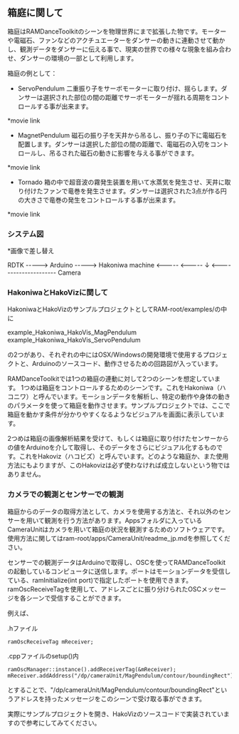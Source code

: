 ## 箱庭に関して

箱庭はRAMDanceToolkitのシーンを物理世界にまで拡張した物です。モーターや電磁石、ファンなどのアクチュエーターをダンサーの動きに連動させて動かし、観測データをダンサーに伝える事で、現実の世界での様々な現象を組み合わせ、ダンサーの環境の一部として利用します。

箱庭の例として：

- ServoPendulum
二重振り子をサーボモーターに取り付け、揺らします。ダンサーは選択された部位の間の距離でサーボモーターが揺れる周期をコントロールする事が出来ます。

*movie link

- MagnetPendulum
磁石の振り子を天井から吊るし、振り子の下に電磁石を配置します。ダンサーは選択した部位の間の距離で、電磁石の入切をコントロールし、吊るされた磁石の動きに影響を与える事ができます。

*movie link

- Tornado
箱の中で超音波の霧発生装置を用いて水蒸気を発生させ、天井に取り付けたファンで竜巻を発生させます。ダンサーは選択された3点が作る円の大きさで竜巻の発生をコントロールする事が出来ます。

*movie link


### システム図

*画像で差し替え

RDTK    -----> Arduino -----> Hakoniwa
machine	<-----         <-----    ↓
        <--------------------- Camera



### HakoniwaとHakoVizに関して

HakoniwaとHakoVizのサンプルプロジェクトとしてRAM-root/examples/の中に

example_Hakoniwa_HakoVis_MagPendulum
example_Hakoniwa_HakoVis_ServoPendulum

の2つがあり、それぞれの中にはOSX/Windowsの開発環境で使用するプロジェクトと、Arduinoのソースコード、動作させるための回路図が入っています。

RAMDanceToolkitでは1つの箱庭の連動に対して2つのシーンを想定しています。
1つめは箱庭をコントロールするためのシーンです。これをHakoniwa（ハコニワ）と呼んでいます。モーションデータを解析し、特定の動作や身体の動きのパラメータを使って箱庭を動作させます。サンプルプロジェクトでは、ここで箱庭を動かす条件が分かりやすくなるようなビジュアルを画面に表示しています。

2つめは箱庭の画像解析結果を受けて、もしくは箱庭に取り付けたセンサーからの値をArduinoを介して取得し、そのデータをさらにビジュアル化するものです。これをHakoviz（ハコビズ）と呼んでいます。どのような箱庭か、また使用方法にもよりますが、このHakovizは必ず使わなければ成立しないという物ではありません。


### カメラでの観測とセンサーでの観測
箱庭からのデータの取得方法として、カメラを使用する方法と、それ以外のセンサーを用いて観測を行う方法があります。Appsフォルダに入っているCameraUnitはカメラを用いて箱庭の状況を観測するためのソフトウェアです。使用方法に関してはram-root/apps/CameraUnit/readme_jp.mdを参照してください。

センサーでの観測データはArduinoで取得し、OSCを使ってRAMDanceToolkitの起動しているコンピュータに送信します。ポートはモーションデータを受信している、ramInitialize(int port)で指定したポートを使用できます。ramOscReceiveTagを使用して、アドレスごとに振り分けられたOSCメッセージを各シーンで受信することができます。

例えば、

.hファイル

    ramOscReceiveTag mReceiver;

.cppファイルのsetup()内

    ramOscManager::instance().addReceiverTag(&mReceiver);
    mReceiver.addAddress("/dp/cameraUnit/MagPendulum/contour/boundingRect");

とすることで、"/dp/cameraUnit/MagPendulum/contour/boundingRect"というアドレスを持ったメッセージをこのシーンで受け取る事ができます。

実際にサンプルプロジェクトを開き、HakoVizのソースコードで実装されていますので参考にしてみてください。
